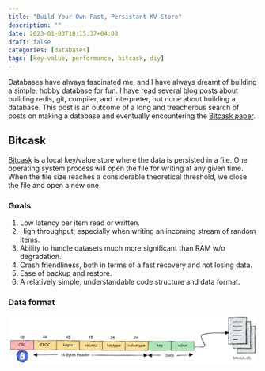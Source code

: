 ```yaml
---
title: "Build Your Own Fast, Persistant KV Store"
description: ""
date: 2023-01-03T18:15:37+04:00
draft: false
categories: [databases]
tags: [key-value, performance, bitcask, diy]
---
```


Databases have always fascinated me, and I have always dreamt of building a simple, hobby database for fun.
I have read several blog posts about building redis, git, compiler, and interpreter, but none about building a database. This post is an outcome of a long and treacherous search of posts on making a database and eventually encountering the [Bitcask paper](https://riak.com/assets/bitcask-intro.pdf).

## Bitcask

[Bitcask](https://riak.com/assets/bitcask-intro.pdf) is a local key/value store where the data is persisted in a file. One operating system process will open the file for writing at any given time. When the file size reaches a considerable theoretical threshold, we close the file and open a new one.

### Goals

1. Low latency per item read or written.
2. High throughput, especially when writing an incoming stream of random items.
3. Ability to handle datasets much more significant than RAM w/o degradation.
4. Crash friendliness, both in terms of a fast recovery and not losing data.
5. Ease of backup and restore.
6. A relatively simple, understandable code structure and data format.

### Data format


<img src="images/bitcask-db.svg" style="border:none;" alt="Data Format"/>
